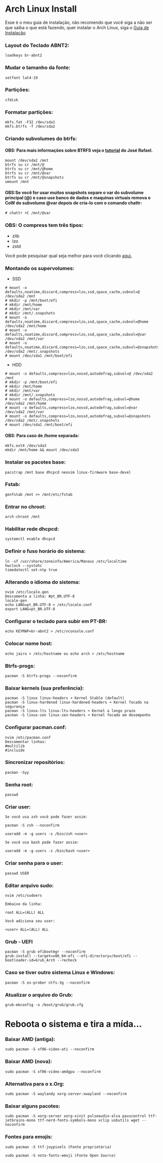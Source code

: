 # Arch Linux Install

Esse é o meu guia de instalação, não recomendo que você siga a não ser que saiba o que está fazendo, quer instalar o Arch Linux, siga o [Guia de Instalação](https://wiki.archlinux.org/index.php/Installation_guide_(Portugu%C3%AAs))

### Layout do Teclado ABNT2:

```
loadkeys br-abnt2
```

### Mudar o tamanho da fonte:

```
setfont lat4-19
```

### Partições:

```
cfdisk
```

### Formatar partições:

```
mkfs.fat -F32 /dev/sda1
mkfs.btrfs -f /dev/sda2
```

### Criando subvolumes do btrfs:

#### OBS: Para mais informações sobre BTRFS veja o [tutorial](https://www.notion.so/Criando-Em-BTRFS-e9055826f34b40198e47c10c14b73a11) do José Rafael. 

```
mount /dev/sda2 /mnt
btrfs su cr /mnt/@
btrfs su cr /mnt/@home
btrfs su cr /mnt/@var
btrfs su cr /mnt/@snapshots
umount /mnt
```

#### OBS:Se você for usar muitos snapshots separe o var do subvolume principal (@) e caso use  banco de dados e maquinas virtuais remova o CoW do subvolume @var depois de cria-lo com o comando chattr:

```
# chattr +C /mnt/@var
```

### OBS: O compress tem três tipos:

- zlib
- lzo
- zstd

Você pode pesquisar qual seja melhor para você clicando [aqui.](https://btrfs.wiki.kernel.org/index.php/Compression#What_are_the_differences_between_compression_methods.3F)

### Montando os supervolumes:

- SSD

```
# mount -o defaults,noatime,discard,compress=lzo,ssd,space_cache,subvol=@ /dev/sda2 /mnt
# mkdir -p /mnt/boot/efi
# mkdir /mnt/home
# mkdir /mnt/var
# mkdir /mnt/.snapshots
# mount -o defaults,noatime,discard,compress=lzo,ssd,space_cache,subvol=@home /dev/sda2 /mnt/home
# mount -o defaults,noatime,discard,compress=lzo,ssd,space_cache,subvol=@var /dev/sda2 /mnt/var
# mount -o defaults,noatime,discard,compress=lzo,ssd,space_cache,subvol=@snapshots /dev/sda2 /mnt/.snapshots
# mount /dev/sda1 /mnt/boot/efi
```

- HDD

```
# mount -o defaults,compress=lzo,nossd,autodefrag,subvol=@ /dev/sda2 /mnt
# mkdir -p /mnt/boot/efi
# mkdir /mnt/home
# mkdir /mnt/var
# mkdir /mnt/.snapshots
# mount -o defaults,compress=lzo,nossd,autodefrag,subvol=@home /dev/sda2 /mnt/home
# mount -o defaults,compress=lzo,nossd,autodefrag,subvol=@var /dev/sda2 /mnt/var
# mount -o defaults,compress=lzo,nossd,autodefrag,subvol=@snapshots /dev/sda2 /mnt/.snapshots
# mount /dev/sda1 /mnt/boot/efi
```

#### OBS: Para caso de /home separada:

```
mkfs.ext4 /dev/sda3 
mkdir /mnt/home && mount /dev/sda3
```

### Instalar os pacotes base:

```
pacstrap /mnt base dhcpcd neovim linux-firmware base-devel
```

### Fstab:

```
genfstab /mnt >> /mnt/etc/fstab
```

### Entrar no chroot:

```
arch-chroot /mnt
```

### Habilitar rede dhcpcd:

```
systemctl enable dhcpcd
```

### Definir o fuso horário do sistema:

```
ln -sf /usr/share/zoneinfo/America/Manaus /etc/localtime
hwclock --systohc
timedatectl set-ntp true
```

### Alterando o idioma do sistema:

```
nvim /etc/locale.gen
Descomenta a linha: #pt_BR.UTF-8
locale-gen
echo LANG=pt_BR.UTF-8 > /etc/locale.conf
export LANG=pt_BR.UTF-8
```

### Configurar o teclado para subir em PT-BR:

```
echo KEYMAP=br-abnt2 > /etc/vconsole.conf
```

### Colocar nome host:

```
echo jairo > /etc/hostname ou echo arch > /etc/hostname
```

### Btrfs-progs:

```
pacman -S btrfs-progs --noconfirm
```

### Baixar kernels (sua preferência):

```
pacman -S linux linux-headers ➜ Kernel Stable (default)
pacman -S linux-hardened linux-hardened-headers ➜ Kernel focado na segurança
pacman -S linux-lts linux-lts-headers ➜ Kernel a longo prazo
pacman -S linux-zen linux-zen-headers ➜ Kernel focado em desempenho
```

### Configurar pacman.conf:

```
nvim /etc/pacman.conf
Descomentar linhas: 
#multilib
#incluide
```

### Sincronizar repositórios:

```
pacman -Syy
```

### Senha root:

```
passwd
```

### Criar user:

```
Se você usa zsh você pode fazer assim:

pacman -S zsh --noconfirm

useradd -m -g users -s /bin/zsh <user>

Se você usa bash pode fazer assim:

useradd -m -g users -s /bin/bash <user>
```

### Criar senha para o user:

```
passwd USER
```

### Editar arquivo sudo:

```
nvim /etc/sudoers

Embaixo da linha:

root ALL=(ALL) ALL

Você adiciona seu user:

<user> ALL=(ALL) ALL

```

### Grub - UEFI

```
pacman -S grub efibootmgr --noconfirm
grub-install --target=x86_64-efi --efi-directory=/boot/efi --bootloader-id=Grub_Arch --recheck
```

### Caso se tiver outro sistema Linux e Windows:

```
pacman -S os-prober ntfs-3g --noconfirm
```

### Atualizar o arquivo do Grub:

```
grub-mkconfig -o /boot/grub/grub.cfg
```

# Reboota o sistema e tira a mída...

### Baixar AMD (antiga):

```
sudo pacman -S xf86-video-ati --noconfirm
```

### Baixar AMD (nova):

```
sudo pacman -S xf86-video-amdgpu --noconfirm
```

### Alternativa para o x.Org:

```
sudo pacman -S waylandy xorg-server-xwayland --noconfirm
```

### Baixar alguns pacotes:

```
sudo pacman -S xorg-server xorg-xinit pulseaudio-alsa pavucontrol ttf-jetbrains-mono ttf-nerd-fonts-symbols-mono xclip usbutils wget --noconfirm
```

### Fontes para emojis:
```
sudo pacman -S ttf-joypixels (Fonte proprietária)

sudo pacman -S noto-fonts-emoji (Fonte Open Source)
```


